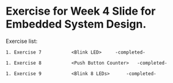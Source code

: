 # Exercise for Week 4 Slide for Embedded System Design.


Exercise list:

	1. Exercise 7           <Blink LED>		-completed-
	
	1. Exercise 8           <Push Button Counter>	-completed-
       
	1. Exercise 9           <Blink 8 LEDs>		-completed-
